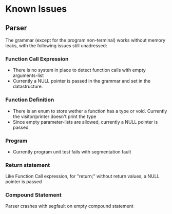 # Known Issues

## Parser

The grammar (except for the program non-terminal) works without memory leaks, with the following issues still unadressed:

### Function Call Expression

* There is no system in place to detect function calls with empty arguments-list
* Currently a NULL pointer is passed in the grammar and set in the datastructure. 

### Function Definition

* There is an enum to store wether a function has a type or void. Currently the visitor/printer doesn't print the type
* Since empty parameter-lists are allowed, currently a NULL pointer is passed

### Program

* Currently program unit test fails with segmentation fault

### Return statement

Like Function Call expression, for "return;" without return values, a NULL pointer is passed

### Compound Statement

Parser crashes with segfault on empty compound statement
